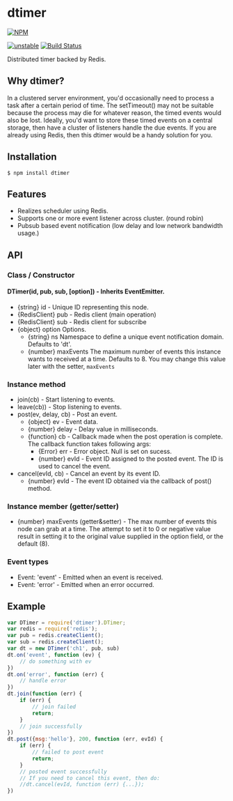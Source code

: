 # dtimer
[![NPM](https://nodei.co/npm/dtimer.png?compact=true)](https://nodei.co/npm/dtimer/)

[![unstable](https://img.shields.io/badge/stability-unstable-yellowgreen.svg)](http://nodejs.org/api/documentation.html#documentation_stability_index)
[![Build Status](https://travis-ci.org/enobufs/dtimer.svg?branch=master)](https://travis-ci.org/enobufs/dtimer) 

Distributed timer backed by Redis.

## Why dtimer?
In a clustered server environment, you'd occasionally need to process a task after a certain period of time. The setTimeout() may not be suitable because the process may die for whatever reason, the timed events would also be lost. Ideally, you'd want to store these timed events on a central storage, then have a cluster of listeners handle the due events. If you are already using Redis, then this dtimer would be a handy solution for you.

## Installation
    $ npm install dtimer

## Features
* Realizes scheduler using Redis.
* Supports one or more event listener across cluster. (round robin)
* Pubsub based event notification (low delay and low network bandwidth usage.)


## API

### Class / Constructor
#### DTimer(id, pub, sub, [option]) - Inherits EventEmitter.
* {string} id - Unique ID representing this node.
* {RedisClient} pub - Redis client (main operation)
* {RedisClient} sub - Redis client for subscribe
* {object} option Options.
    * {string} ns Namespace to define a unique event notification domain. Defaults to 'dt'.
    * {number} maxEvents The maximum number of events this instance wants to received at a time. Defaults to 8. You may change this value later with the setter, `maxEvents`

### Instance method
* join(cb) - Start listening to events. 
* leave(cb)) - Stop listening to events.
* post(ev, delay, cb) - Post an event.
    * {object} ev - Event data.
    * {number} delay - Delay value in milliseconds.
    * {function} cb - Callback made when the post operation is complete. The callback function takes following args:
        * {Error} err - Error object. Null is set on sucess.
        * {number} evId - Event ID assigned to the posted event. The ID is used to cancel the event.
* cancel(evId, cb) - Cancel an event by its event ID.
    * {number} evId - The event ID obtained via the callback of post() method.

### Instance member (getter/setter)
* {number} maxEvents (getter&setter) - The max number of events this node can grab at a time. The attempt to set it to 0 or negative value result in setting it to the original value supplied in the option field, or the default (8).


### Event types
* Event: 'event' - Emitted when an event is received.
* Event: 'error' - Emitted when an error occurred.

## Example

```js
var DTimer = require('dtimer').DTimer;
var redis = require('redis');
var pub = redis.createClient();
var sub = redis.createClient();
var dt = new DTimer('ch1', pub, sub)
dt.on('event', function (ev) {
	// do something with ev})
dt.on('error', function (err) {
	// handle error})
dt.join(function (err) {
	if (err) {
		// join failed
		return;	}
	// join successfully})
dt.post({msg:'hello'}, 200, function (err, evId) {
	if (err) {
		// failed to post event
		return;	}
	// posted event successfully
	// If you need to cancel this event, then do:
	//dt.cancel(evId, function (err) {...});})
```
